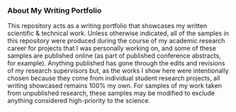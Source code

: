 ### About My Writing Portfolio
This repository acts as a writing portfolio that showcases my written scientific &amp; technical work. Unless otherwise indicated, all of the samples in this repository were produced during the course of my academic research career for projects that I was personally working on, and some of these samples are published online (as part of published conference abstracts, for example). Anything published has gone through the edits and revisions of my research supervisors but, as the works I show here were intentionally chosen because they come from individual student research projects, all writing showcased remains 100% my own. For samples of my work taken from unpublished research, these samples may be modified to exclude anything considered high-priority to the science.
